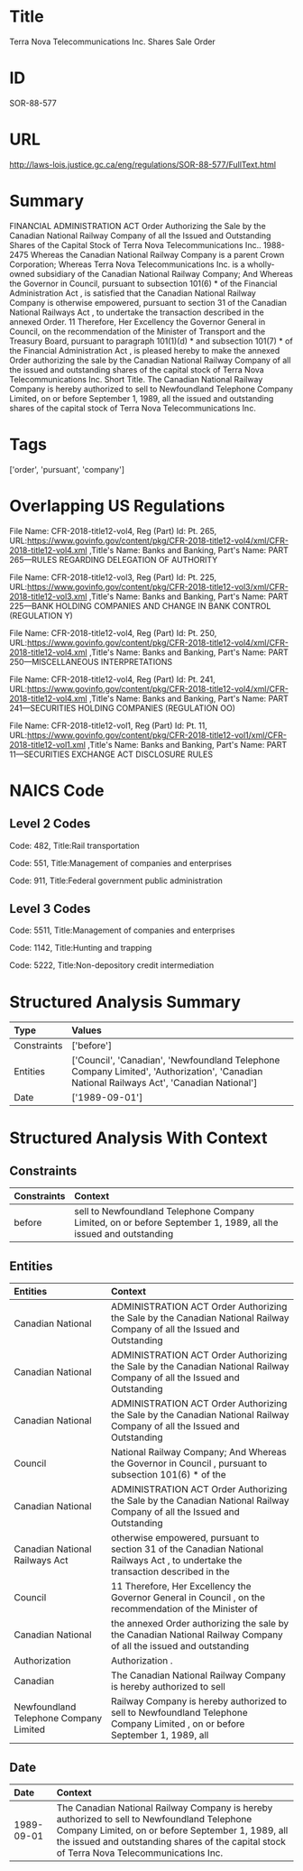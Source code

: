 # Title
Terra Nova Telecommunications Inc. Shares Sale Order


# ID
SOR-88-577

# URL
http://laws-lois.justice.gc.ca/eng/regulations/SOR-88-577/FullText.html


# Summary
FINANCIAL ADMINISTRATION ACT Order Authorizing the Sale by the Canadian National Railway Company of all the Issued and Outstanding Shares of the Capital Stock of Terra Nova Telecommunications Inc..
1988-2475 Whereas the Canadian National Railway Company is a parent Crown Corporation; Whereas Terra Nova Telecommunications Inc. is a wholly-owned subsidiary of the Canadian National Railway Company; And Whereas the Governor in Council, pursuant to subsection 101(6) *  of the  Financial Administration Act , is satisfied that the Canadian National Railway Company is otherwise empowered, pursuant to section 31 of the  Canadian National Railways Act , to undertake the transaction described in the annexed Order.
11 Therefore, Her Excellency the Governor General in Council, on the recommendation of the Minister of Transport and the Treasury Board, pursuant to paragraph 101(1)(d) *  and subsection 101(7) *  of the  Financial Administration Act , is pleased hereby to make the annexed  Order authorizing the sale by the Canadian National Railway Company of all the issued and outstanding shares of the capital stock of Terra Nova Telecommunications Inc. Short Title.
The Canadian National Railway Company is hereby authorized to sell to Newfoundland Telephone Company Limited, on or before September 1, 1989, all the issued and outstanding shares of the capital stock of Terra Nova Telecommunications Inc.


# Tags
['order', 'pursuant', 'company']


# Overlapping US Regulations
File Name: CFR-2018-title12-vol4, Reg (Part) Id: Pt. 265, URL:https://www.govinfo.gov/content/pkg/CFR-2018-title12-vol4/xml/CFR-2018-title12-vol4.xml
,Title's Name: Banks and Banking, Part's Name: PART 265—RULES REGARDING DELEGATION OF AUTHORITY

File Name: CFR-2018-title12-vol3, Reg (Part) Id: Pt. 225, URL:https://www.govinfo.gov/content/pkg/CFR-2018-title12-vol3/xml/CFR-2018-title12-vol3.xml
,Title's Name: Banks and Banking, Part's Name: PART 225—BANK HOLDING COMPANIES AND CHANGE IN BANK CONTROL (REGULATION Y)

File Name: CFR-2018-title12-vol4, Reg (Part) Id: Pt. 250, URL:https://www.govinfo.gov/content/pkg/CFR-2018-title12-vol4/xml/CFR-2018-title12-vol4.xml
,Title's Name: Banks and Banking, Part's Name: PART 250—MISCELLANEOUS INTERPRETATIONS

File Name: CFR-2018-title12-vol4, Reg (Part) Id: Pt. 241, URL:https://www.govinfo.gov/content/pkg/CFR-2018-title12-vol4/xml/CFR-2018-title12-vol4.xml
,Title's Name: Banks and Banking, Part's Name: PART 241—SECURITIES HOLDING COMPANIES (REGULATION OO)

File Name: CFR-2018-title12-vol1, Reg (Part) Id: Pt. 11, URL:https://www.govinfo.gov/content/pkg/CFR-2018-title12-vol1/xml/CFR-2018-title12-vol1.xml
,Title's Name: Banks and Banking, Part's Name: PART 11—SECURITIES EXCHANGE ACT DISCLOSURE RULES




# NAICS Code
## Level 2 Codes
Code: 482, Title:Rail transportation

Code: 551, Title:Management of companies and enterprises

Code: 911, Title:Federal government public administration




## Level 3 Codes
Code: 5511, Title:Management of companies and enterprises

Code: 1142, Title:Hunting and trapping

Code: 5222, Title:Non-depository credit intermediation







# Structured Analysis Summary
| Type        | Values                                                                                                                                    |
|:------------|:------------------------------------------------------------------------------------------------------------------------------------------|
| Constraints | ['before']                                                                                                                                |
| Entities    | ['Council', 'Canadian', 'Newfoundland Telephone Company Limited', 'Authorization', 'Canadian National Railways Act', 'Canadian National'] |
| Date        | ['1989-09-01']                                                                                                                            |


# Structured Analysis With Context
 


## Constraints
| Constraints   | Context                                                                                                        |
|:--------------|:---------------------------------------------------------------------------------------------------------------|
| before        | sell to Newfoundland Telephone Company Limited, on or before September 1, 1989, all the issued and outstanding |


## Entities
| Entities                               | Context                                                                                                                           |
|:---------------------------------------|:----------------------------------------------------------------------------------------------------------------------------------|
| Canadian National                      | ADMINISTRATION ACT Order Authorizing the Sale by the Canadian National Railway Company of all the Issued and Outstanding          |
| Canadian National                      | ADMINISTRATION ACT Order Authorizing the Sale by the Canadian National Railway Company of all the Issued and Outstanding          |
| Canadian National                      | ADMINISTRATION ACT Order Authorizing the Sale by the Canadian National Railway Company of all the Issued and Outstanding          |
| Council                                | National Railway Company; And Whereas the Governor in Council , pursuant to subsection 101(6) * of the                            |
| Canadian National                      | ADMINISTRATION ACT Order Authorizing the Sale by the Canadian National Railway Company of all the Issued and Outstanding          |
| Canadian National Railways Act         | otherwise empowered, pursuant to section 31 of the Canadian National Railways Act , to undertake the transaction described in the |
| Council                                | 11 Therefore, Her Excellency the Governor General in  Council , on the recommendation of the Minister of                          |
| Canadian National                      | the annexed Order authorizing the sale by the Canadian National Railway Company of all the issued and outstanding                 |
| Authorization                          | Authorization .                                                                                                                   |
| Canadian                               | The  Canadian National Railway Company is hereby authorized to sell                                                               |
| Newfoundland Telephone Company Limited | Railway Company is hereby authorized to sell to Newfoundland Telephone Company Limited , on or before September 1, 1989, all      |


## Date
| Date       | Context                                                                                                                                                                                                                                        |
|:-----------|:-----------------------------------------------------------------------------------------------------------------------------------------------------------------------------------------------------------------------------------------------|
| 1989-09-01 | The Canadian National Railway Company is hereby authorized to sell to Newfoundland Telephone Company Limited, on or before September 1, 1989, all the issued and outstanding shares of the capital stock of Terra Nova Telecommunications Inc. |


